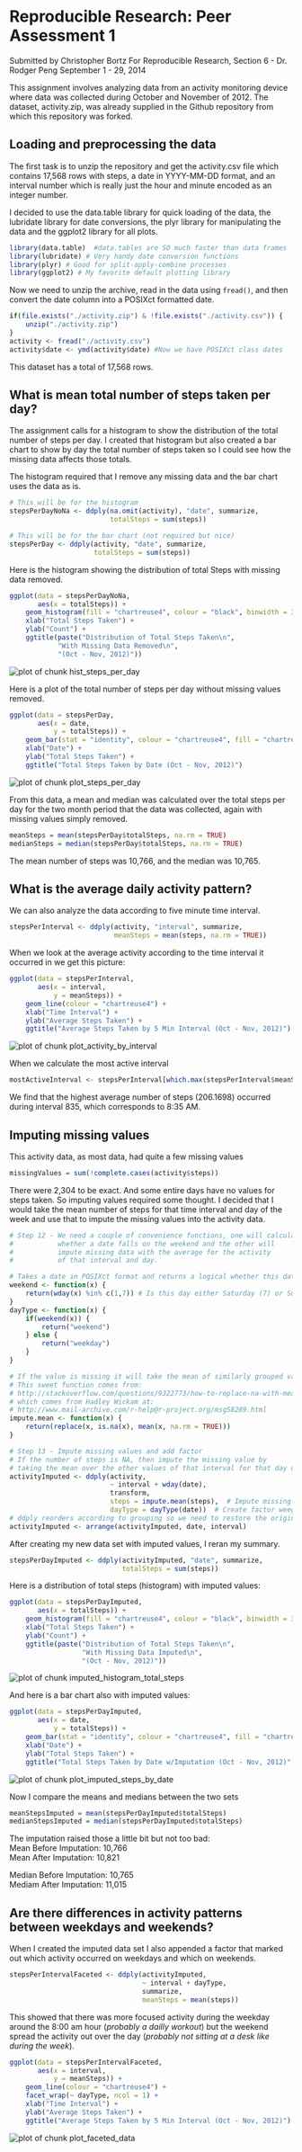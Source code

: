 # Reproducible Research: Peer Assessment 1
Submitted by Christopher Bortz
For Reproducible Research, Section 6 - Dr. Rodger Peng
September 1 - 29, 2014

This assignment involves analyzing data from an activity monitoring device where data was collected during October and November of 2012. The dataset, activity.zip, was already supplied in the Github repository from which this repository was forked.

## Loading and preprocessing the data
The first task is to unzip the repository and get the activity.csv file which contains 17,568 rows with steps, a date in YYYY-MM-DD format, and an interval number which is really just the hour and minute encoded as an integer number.

I decided to use the data.table library for quick loading of the data, the lubridate library for date conversions, the plyr library for manipulating the data and the ggplot2 library for all plots.

```r
library(data.table)  #data.tables are SO much faster than data frames
library(lubridate) # Very handy date conversion functions
library(plyr) # Good for split-apply-combine processes
library(ggplot2) # My favorite default plotting library
```

Now we need to unzip the archive, read in the data using ```fread()```, and then convert the date column into a POSIXct formatted date.

```r
if(file.exists("./activity.zip") & !file.exists("./activity.csv")) {
    unzip("./activity.zip")
}
activity <- fread("./activity.csv")
activity$date <- ymd(activity$date) #Now we have POSIXct class dates
```
This dataset has a total of 17,568 rows.

## What is mean total number of steps taken per day?
The assignment calls for a histogram to show the distribution of the total number of steps per day. I created that histogram but also created a bar chart to show by day the total number of steps taken so I could see how the missing data affects those totals.

The histogram required that I remove any missing data and the bar chart uses the data as is.


```r
# This will be for the histogram
stepsPerDayNoNa <- ddply(na.omit(activity), "date", summarize,
                         totalSteps = sum(steps))

# This will be for the bar chart (not required but nice)
stepsPerDay <- ddply(activity, "date", summarize,
                     totalSteps = sum(steps))
```

Here is the histogram showing the distribution of total Steps with missing data removed.

```r
ggplot(data = stepsPerDayNoNa,
       aes(x = totalSteps)) + 
    geom_histogram(fill = "chartreuse4", colour = "black", binwidth = 3000) +
    xlab("Total Steps Taken") +
    ylab("Count") + 
    ggtitle(paste("Distribution of Total Steps Taken\n", 
            "With Missing Data Removed\n", 
            "(Oct - Nov, 2012)"))
```

![plot of chunk hist_steps_per_day](figure/hist_steps_per_day.png) 

Here is a plot of the total number of steps per day without missing values removed.

```r
ggplot(data = stepsPerDay,
       aes(x = date,
           y = totalSteps)) + 
    geom_bar(stat = "identity", colour = "chartreuse4", fill = "chartreuse4") + 
    xlab("Date") + 
    ylab("Total Steps Taken") + 
    ggtitle("Total Steps Taken by Date (Oct - Nov, 2012)")
```

![plot of chunk plot_steps_per_day](figure/plot_steps_per_day.png) 

From this data, a mean and median was calculated over the total steps per day for the two month period that the data was collected, again with missing values simply removed.

```r
meanSteps = mean(stepsPerDay$totalSteps, na.rm = TRUE)
medianSteps = median(stepsPerDay$totalSteps, na.rm = TRUE)
```
The mean number of steps was 10,766, and the median was 10,765.

## What is the average daily activity pattern?
We can also analyze the data according to five minute time interval.

```r
stepsPerInterval <- ddply(activity, "interval", summarize,
                          meanSteps = mean(steps, na.rm = TRUE))
```

When we look at the average activity according to the time interval it occurred in we get this picture:

```r
ggplot(data = stepsPerInterval,
       aes(x = interval,
           y = meanSteps)) + 
    geom_line(colour = "chartreuse4") + 
    xlab("Time Interval") + 
    ylab("Average Steps Taken") + 
    ggtitle("Average Steps Taken by 5 Min Interval (Oct - Nov, 2012)")
```

![plot of chunk plot_activity_by_interval](figure/plot_activity_by_interval.png) 

When we calculate the most active interval

```r
mostActiveInterval <- stepsPerInterval[which.max(stepsPerInterval$meanSteps), ]
```
We find that the highest average number of steps (206.1698) occurred during interval 835, which corresponds to 8:35 AM.

## Imputing missing values
This activity data, as most data, had quite a few missing values

```r
missingValues = sum(!complete.cases(activity$steps))
```
There were 2,304 to be exact. And some entire days have no values for steps taken. So imputing values required some thought. I decided that I would take the mean number of steps for that time interval and day of the week and use that to impute the missing values into the activity data.

```r
# Step 12 - We need a couple of convenience functions, one will calculate
#           whether a date falls on the weekend and the other will 
#           impute missing data with the average for the activity
#           of that interval and day.

# Takes a date in POSIXct format and returns a logical whether this date falls on the weekend
weekend <- function(x) {
    return(wday(x) %in% c(1,7)) # Is this day either Saturday (7) or Sunday (1)?
}
dayType <- function(x) {
    if(weekend(x)) {
        return("weekend")
    } else {
        return("weekday")
    }
}

# If the value is missing it will take the mean of similarly grouped values
# This sweet function comes from:
# http://stackoverflow.com/questions/9322773/how-to-replace-na-with-mean-by-subset-in-r-impute-with-plyr
# which comes from Hadley Wickam at:
# http://www.mail-archive.com/r-help@r-project.org/msg58289.html
impute.mean <- function(x) {
    return(replace(x, is.na(x), mean(x, na.rm = TRUE)))
}

# Step 13 - Impute missing values and add factor
# If the number of steps is NA, then impute the missing value by
# taking the mean over the other values of that interval for that day of the week
activityImputed <- ddply(activity, 
                         ~ interval + wday(date),
                         transform,
                         steps = impute.mean(steps),  # Impute missing values
                         dayType = dayType(date))  # Create factor weegend/weekday
# ddply reorders according to grouping so we need to restore the original order
activityImputed <- arrange(activityImputed, date, interval) 
```
After creating my new data set with imputed values, I reran my summary.

```r
stepsPerDayImputed <- ddply(activityImputed, "date", summarize,
                            totalSteps = sum(steps))
```

Here is a distribution of total steps (histogram) with imputed values:

```r
ggplot(data = stepsPerDayImputed,
       aes(x = totalSteps)) + 
    geom_histogram(fill = "chartreuse4", colour = "black", binwidth = 3000) +
    xlab("Total Steps Taken") +
    ylab("Count") + 
    ggtitle(paste("Distribution of Total Steps Taken\n", 
                  "With Missing Data Imputed\n", 
                  "(Oct - Nov, 2012)"))
```

![plot of chunk imputed_histogram_total_steps](figure/imputed_histogram_total_steps.png) 


And here is a bar chart also with imputed values:

```r
ggplot(data = stepsPerDayImputed,
       aes(x = date,
           y = totalSteps)) + 
    geom_bar(stat = "identity", colour = "chartreuse4", fill = "chartreuse4") + 
    xlab("Date") + 
    ylab("Total Steps Taken") + 
    ggtitle("Total Steps Taken by Date w/Imputation (Oct - Nov, 2012)")
```

![plot of chunk plot_imputed_steps_by_date](figure/plot_imputed_steps_by_date.png) 

Now I compare the means and medians between the two sets

```r
meanStepsImputed = mean(stepsPerDayImputed$totalSteps)
medianStepsImputed = median(stepsPerDayImputed$totalSteps)
```

The imputation raised those a little bit but not too bad:  
Mean Before Imputation: 10,766  
Mean After Imputation: 10,821  

Median Before Imputation: 10,765  
Mediam After Imputation: 11,015  

## Are there differences in activity patterns between weekdays and weekends?
When I created the imputed data set I also appended a factor that marked out which activity occurred on weekdays and which on weekends.

```r
stepsPerIntervalFaceted <- ddply(activityImputed, 
                                 ~ interval + dayType, 
                                 summarize,
                                 meanSteps = mean(steps))
```

This showed that there was more focused activity during the weekday around the 8:00 am hour (*probably a dailly workout*) but the weekend spread the activity out over the day (*probably not sitting at a desk like during the week*).

```r
ggplot(data = stepsPerIntervalFaceted,
       aes(x = interval,
           y = meanSteps)) + 
    geom_line(colour = "chartreuse4") + 
    facet_wrap(~ dayType, ncol = 1) +
    xlab("Time Interval") + 
    ylab("Average Steps Taken") + 
    ggtitle("Average Steps Taken by 5 Min Interval (Oct - Nov, 2012)")
```

![plot of chunk plot_faceted_data](figure/plot_faceted_data.png) 

